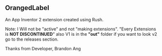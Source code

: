 ## OrangedLabel

An App Inventor 2 extension created using Rush.

Note: I Will not be "active" and not "making extensions". "Every Extensions is **NOT DISCONTINUED**"
also V1 is in the **"out"** folder if you want to look v2 go to the releases section.

Thanks from Developer,
Brandon Ang
